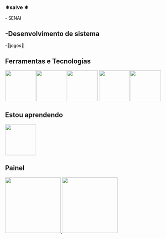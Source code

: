 ### ⚜salve ⚜

<!--
**Jorgx1974/jorgx1974** is a ✨ _special_ ✨ repository because its `README.md` (this file) appears on your GitHub profile.



🔭 Atualmente estou deseempregrado
- 🌱 Atualmente estou aprendendo pogramação
- 👯 Procuro colaboração por enquanto nada
- 🤔 Estou procurando ajuda com a vida
- 💬 Pergunte-me sobre jogos e filmes
- 📫 Como chegar até mim: converse

- ⚡ Curiosidade: calmo
-->- SENAI 
-Desenvolvimento de sistema
-
-👾jogos👾
## Ferramentas e Tecnologias

<img src="https://cdn.jsdelivr.net/gh/devicons/devicon/icons/github/github-original.svg" width="100" height="100" /><img src="https://cdn.jsdelivr.net/gh/devicons/devicon/icons/vscode/vscode-original.svg" width="100" height="100" /><img src="https://cdn.jsdelivr.net/gh/devicons/devicon@latest/icons/figma/figma-original.svg" width="100" height="100" /> <img src="https://cdn.jsdelivr.net/gh/devicons/devicon/icons/html5/html5-original-wordmark.svg" width="100" height="100"/><img src="https://cdn.jsdelivr.net/gh/devicons/devicon/icons/css3/css3-original-wordmark.svg" width="100" height="100"/>

                    

## Estou aprendendo 
 <img src="https://cdn.jsdelivr.net/gh/devicons/devicon@latest/icons/mysql/mysql-original-wordmark.svg" width="100" height="100" />
          

## Painel

<div> 
<a href="https://github.com/Jorgx1974"> 
<img height="180em" src="https://github-readme-stats.vercel.app/api/top-langs/?username=Jorgx1974&layout=compact&langs_count=7&theme=dracula"/> 
<img height="180em" src="https://github-readme-stats.vercel.app/api?username=Jorgx1974&show_icons=true&theme=dracula&include_all_commits=true&count_private=true"/> 
</div>
    
